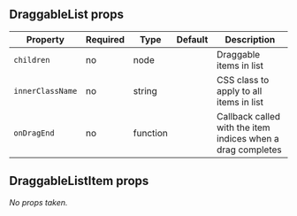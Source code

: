## DraggableList props

Property  | Required | Type | Default | Description
----------|----------|------|---------|------------
`children` | no | node | | Draggable items in list
`innerClassName` | no | string | | CSS class to apply to all items in list
`onDragEnd` | no | function | | Callback called with the item indices when a drag completes

## DraggableListItem props

_No props taken._
